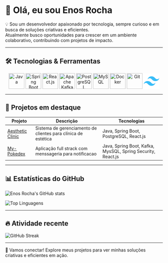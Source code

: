 # 👋 Olá, eu sou Enos Rocha

💡 Sou um desenvolvedor apaixonado por tecnologia, sempre curioso e em busca de soluções criativas e eficientes.  
Atualmente busco oportunidades para crescer em um ambiente colaborativo, contribuindo com projetos de impacto.

---

## 🛠 Tecnologias & Ferramentas

<div align="center">
  <img src="https://cdn.jsdelivr.net/gh/devicons/devicon/icons/java/java-original.svg" width="50" height="50" title="Java"/>
  <img src="https://cdn.jsdelivr.net/gh/devicons/devicon/icons/spring/spring-original.svg" width="50" height="50" title="Spring Boot"/>
  <img src="https://cdn.jsdelivr.net/gh/devicons/devicon/icons/react/react-original.svg" width="50" height="50" title="React.js"/>
  <img src="https://raw.githubusercontent.com/devicons/devicon/master/icons/apachekafka/kafka-original.svg" width="50" height="50" title="Apache Kafka"/>
  <img src="https://cdn.jsdelivr.net/gh/devicons/devicon/icons/postgresql/postgresql-original.svg" width="50" height="50" title="PostgreSQL"/>
  <img src="https://cdn.jsdelivr.net/gh/devicons/devicon/icons/mysql/mysql-original.svg" width="50" height="50" title="MySQL"/>
  <img src="https://cdn.jsdelivr.net/gh/devicons/devicon/icons/docker/docker-original.svg" width="50" height="50" title="Docker"/>
  <img src="https://cdn.jsdelivr.net/gh/devicons/devicon/icons/git/git-original.svg" width="50" height="50" title="Git"/>
  <img src="https://raw.githubusercontent.com/devicons/devicon/master/icons/tailwindcss/tailwindcss-plain.svg" width="50" height="50" title="Tailwind CSS"/>
</div>

---

## 🚀 Projetos em destaque

| Projeto | Descrição | Tecnologias |
|---------|-----------|-------------|
| [Aesthetic Clinic](https://github.com/EnosRocha/AestheticClinic) | Sistema de gerenciamento de clientes para clínica de estética | Java, Spring Boot, PostgreSQL, React.js |
| [My-Pokedex](https://github.com/EnosRocha/My_pokedex/tree/master) | Aplicação full strack com menssageria para notificacao | Java, Spring Boot, Kafka, MysSQL, Spring Security, React.js |

---

## 📊 Estatísticas do GitHub

![Enos Rocha's GitHub stats](https://github-readme-stats.vercel.app/api?username=EnosRocha&show_icons=true&theme=radical)

![Top Linguagens](https://github-readme-stats.vercel.app/api/top-langs/?username=EnosRocha&layout=compact&theme=radical)

---

## 🔥 Atividade recente

![GitHub Streak](https://github-readme-streak-stats.herokuapp.com/?user=EnosRocha&theme=radical)

---

🌟 Vamos conectar! Explore meus projetos para ver minhas soluções criativas e eficientes em ação.
